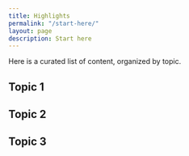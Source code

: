 ```yaml
---
title: Highlights
permalink: "/start-here/"
layout: page
description: Start here
---
```


Here is a curated list of content, organized by topic.


## Topic 1


## Topic 2


## Topic 3

